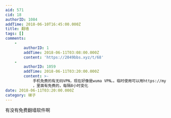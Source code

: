 ```yaml
---
aid: 571
cid: 18
authorID: 1084
addTime: 2018-06-10T16:45:00.000Z
title: 翻墙
tags: []
comments:
    -
        authorID: 1
        addTime: 2018-06-11T03:08:00.000Z
        content: 'https://2049bbs.xyz/t/68'
    -
        authorID: 1059
        addTime: 2018-06-11T03:20:00.000Z
        content: >-
            手机免费的有无码VPN，现在好像是wuma VPN。。临时使用可以用https://my.ishadowx.net
            ，里面有免费的，每隔8小时变化
date: 2018-06-11T03:20:00.000Z
category: 梯子
---
```


有没有免费翻墙软件啊

